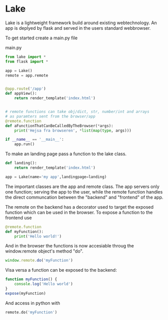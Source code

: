 # Lake

Lake is a lightweight framework build around existing webtechnology.
An app is deplyed by flask and served in the users standard webbrowser.

To get started create a main.py file

main.py
```python
from lake import *
from flask import *

app = Lake()
remote = app.remote


@app.route('/app')
def appView():
    return render_template('index.html')


# remote functions can take obj/dict, str, number/int and arrays
# as paramters sent from the browser/app
@remote.function
def aFunctionThatCanBeCalledByTheBrowser(*args):
    print('Hejsa fra browseren', *list(map(type, args)))

if __name__ == '__main__':
    app.run()

```

To make an landing page pass a function to the lake class.
```python
def landing():
    return render_template('index.html')

app = Lake(name='my app',landingpage=landing)
```


The important classes are the app and remote class.
The app servers only one function; serving the app to the user, while the
remote function handles the direct communcation between the "backend" and "frontend" of the
app.

The remote on the backend has a decorator used to target the exposed function which can be used in the browser.
To expose a function to the frontend use
```python
@remote.function
def myFunction():
    print('Hello world!')
```

And in the browser the functions is now accesiable throug the window.remote object's method "do".
```javascript
window.remote.do('myFunction')
```

Visa versa a function can be exposed to the backend:
```javascript
function myFunction() {
    console.log('Hello world')
}
expose(myFunction)
```

And access in python with
```python
remote.do('myFunction')
```
